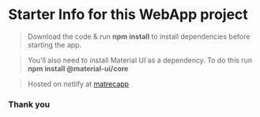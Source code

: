 # Starter Info for this WebApp project

> Download the code & run **npm install** to install dependencies before starting the app.

> You'll also need to install Material UI as a dependency. To do this run **npm install @material-ui/core**

> Hosted on netlify at [matrecapp](https://www.matrec.netlify.app)

### Thank you
